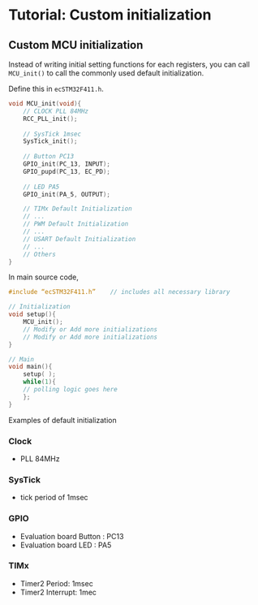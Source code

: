 # Tutorial: Custom initialization



## Custom MCU initialization



Instead of writing initial setting functions for each registers, you can call `MCU_init()` to call the commonly used default initialization.



Define this in `ecSTM32F411.h`.



```cpp
void MCU_init(void){
    // CLOCK PLL 84MHz
    RCC_PLL_init();
    
    // SysTick 1msec
    SysTick_init();    
    
    // Button PC13
    GPIO_init(PC_13, INPUT);
    GPIO_pupd(PC_13, EC_PD);    
    
    // LED PA5
    GPIO_init(PA_5, OUTPUT);    

    // TIMx Default Initialization
    // ...
    // PWM Default Initialization
    // ...        
    // USART Default Initialization
    // ...
    // Others
}
```

In  main source code,&#x20;

```cpp
#include “ecSTM32F411.h”	// includes all necessary library

// Initialization
void setup(){
	MCU_init();
	// Modify or Add more initializations
	// Modify or Add more initializations
}

// Main 
void main(){
	setup( );
	while(1){
	// polling logic goes here
	};
}
```



Examples of default initialization

### Clock

* PLL 84MHz

### SysTick

* tick period of 1msec&#x20;

### GPIO

* Evaluation board Button :  PC13
* Evaluation board LED :  PA5

### TIMx

* Timer2 Period:  1msec&#x20;
* Timer2 Interrupt: 1mec

